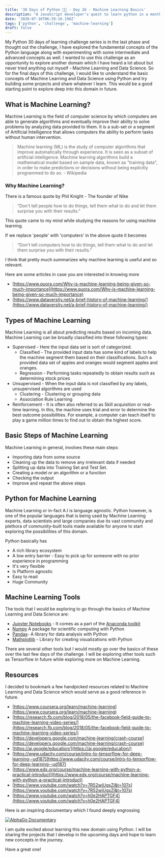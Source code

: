 ```yaml
---
title: '30 Days of Python 👨‍💻 - Day 26 - Machine Learning Basics'
description: "A JavaScript developer's quest to learn python in a month."
date: '2020-07-16T06:39:16.196Z'
tags: ['python', 'challenge', 'machine-learning']
draft: false
---
```


My Python 30 days of learning challenge series is in the last phase and thought out the challenge, I have explored the fundamental concepts of the Python language along with experimenting with some intermediate and advanced concepts as well. I wanted to use this challenge as an opportunity to explore another domain which I have heard a lot about but never tried anything out myself - Machine Learning and Data Science. So for the final days of this challenge, I would like to understand the basic concepts of Machine Learning and Data Science using Python and try building some projects and share whatever I learn. This would be a good starting point to explore deep into this domain in future.

## What is Machine Learning?

Machine Learning is the field of computer science by which computers are able to generate algorithms and eventually improve their ability to solve problems by analyzing data provided to them. It is a sub-set or a segment of Artificial Intelligence that allows computers the ability to perform tasks without human intervention.

> Machine learning (ML) is the study of computer algorithms that improve automatically through experience. It is seen as a subset of artificial intelligence. Machine learning algorithms build a mathematical model based on sample data, known as "training data", in order to make predictions or decisions without being explicitly programmed to do so. - Wikipedia

### Why Machine Learning?

There is a famous quote by Phil Knight - The founder of Nike

> “Don't tell people how to do things, tell them what to do and let them surprise you with their results.”

This quote came to my mind while studying the reasons for using machine learning. 

If we replace 'people' with 'computers' in the above quote it becomes

> “Don't tell computers how to do things, tell them what to do and let them surprise you with their results.”

I think that pretty much summarizes why machine learning is useful and so relevant. 

Here are some articles in case you are interested in knowing more

- [https://www.quora.com/Why-is-machine-learning-being-given-so-much-importance](https://www.quora.com/Why-is-machine-learning-being-given-so-much-importance)
- [https://www.dataversity.net/a-brief-history-of-machine-learning/](https://www.dataversity.net/a-brief-history-of-machine-learning/)

## Types of Machine Learning

Machine Learning is all about predicting results based on incoming data. Machine Learning can be broadly classified into these following types:

- Supervised - Here the input data set is sort of categorized.
    - Classified - The provided input data has some kind of labels to help the machine segment them based on their classifications. Such a provided data set of apples and oranges would segment apples and oranges.
    - Regression - Performing tasks repeatedly to obtain results such as determining stock prices
- Unsupervised - When the input data is not classified by any labels, unsupervised algorithms are used
    - Clustering - Clustering or grouping data
    - Association Rule Learning
- Reinforcement - It is often also referred to as Skill acquisition or real-time learning. In this, the machine uses trial and error to determine the best outcome possibilities. For example, a computer can teach itself to play a game million times to find out to obtain the highest score.

## Basic Steps of Machine Learning

Machine Learning in general, involves these main steps:

- Importing data from some source
- Cleaning up the data to remove any irrelevant data if needed
- Splitting up data into Training Set and Test Set.
- Creating a model or an algorithm or a function
- Checking the output
- Improve and repeat the above steps

## Python for Machine Learning

Machine Learning or in-fact A.I is language agnostic. Python however, is one of the popular languages that is being used by Machine Learning experts, data scientists and large companies due its vast community and plethora of community-built tools made available for anyone to start exploring the possibilities of this domain. 

Python basically has

- A rich library ecosystem
- A low entry barrier - Easy to pick up for someone with no prior experience in programming
- It's very flexible
- Is Platform agnostic
- Easy to read
- Huge Community

## Machine Learning Tools

The tools that I would be exploring to go through the basics of Machine Learning and Data Science are:

- [Jupyter Notebooks](https://jupyter.org/) - It comes as a part of the [Anaconda toolkit](https://www.anaconda.com/products/individual)
- [Numpy](https://numpy.org/) A package for scientific computing with Python
- [Pandas](https://pandas.pydata.org/)- A library for data analysis with Python
- [Mathplotlib](https://matplotlib.org/) - Library for creating visualizations with Python

There are several other tools but I would mostly go over the basics of these over the last few days of the challenge. I will be exploring other tools such as Tensorflow in future while exploring more on Machine Learning.

## Resources

I decided to bookmark a few handpicked resources related to Machine Learning and Data Science which would serve as a good reference in future.

- [https://www.coursera.org/learn/machine-learning](https://www.coursera.org/learn/machine-learning)
- [https://research.fb.com/blog/2018/05/the-facebook-field-guide-to-machine-learning-video-series/](https://research.fb.com/blog/2018/05/the-facebook-field-guide-to-machine-learning-video-series/)
- [https://developers.google.com/machine-learning/crash-course](https://developers.google.com/machine-learning/crash-course)
- [https://ai.google/education/](https://ai.google/education/)
- [https://www.udacity.com/course/intro-to-tensorflow-for-deep-learning--ud187](https://www.udacity.com/course/intro-to-tensorflow-for-deep-learning--ud187)
- [https://www.edx.org/course/machine-learning-with-python-a-practical-introduct](https://www.edx.org/course/machine-learning-with-python-a-practical-introduct)
- [https://www.youtube.com/watch?v=7R52wiUgxZI&t=107s](https://www.youtube.com/watch?v=7R52wiUgxZI&t=107s)
- [https://www.youtube.com/watch?v=h0e2HAPTGF4](https://www.youtube.com/watch?v=h0e2HAPTGF4)

Here is an inspiring documentary which I found deeply engrossing 

[![AlphaGo 
Documentary](https://img.youtube.com/vi/WXuK6gekU1Y/0.jpg)](http://www.youtube.com/watch?v=WXuK6gekU1Y
 "AlphaGo Documentary")

I am quite excited about learning this new domain using Python. I will be sharing the projects that I develop in the upcoming days and hope to learn new concepts in the journey.

Have a great one!